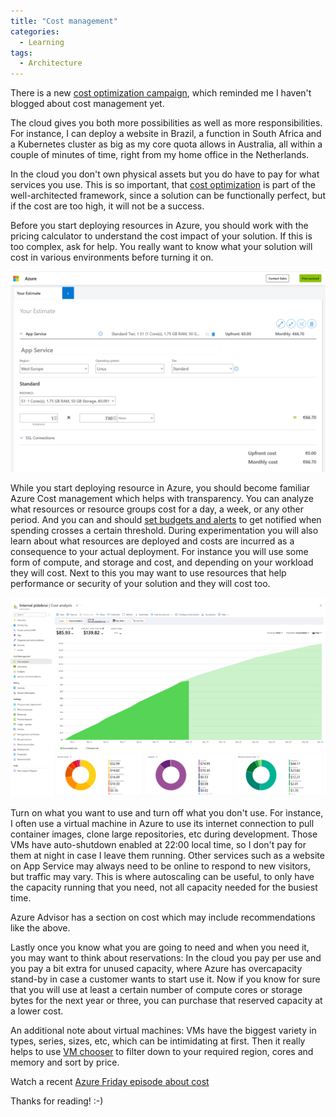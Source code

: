 ```yaml
---
title: "Cost management"
categories:
  - Learning
tags:
  - Architecture
---
```


There is a new [cost optimization campaign](https://azure.microsoft.com/solutions/do-more-with-less/?wt.mc_id=pdebruin_content_blog_cnl_csasci), which reminded me I haven't blogged about cost management yet.

The cloud gives you both more possibilities as well as more responsibilities. For instance, I can deploy a website in Brazil, a function in South Africa and a Kubernetes cluster as big as my core quota allows in Australia, all within a couple of minutes of time, right from my home office in the Netherlands.

In the cloud you don't own physical assets but you do have to pay for what services you use. This is so important, that [cost optimization](https://learn.microsoft.com/azure/architecture/framework/cost/overview?wt.mc_id=pdebruin_content_blog_cnl_csasci) is part of the well-architected framework, since a solution can be functionally perfect, but if the cost are too high, it will not be a success.

Before you start deploying resources in Azure, you should work with the pricing calculator to understand the cost impact of your solution. If this is too complex, ask for help. You really want to know what your solution will cost in various environments before turning it on.

![img](../assets/images/2022-12-16-cost-management2.png)

While you start deploying resource in Azure, you should become familiar Azure Cost management which helps with transparency. You can analyze what resources or resource groups cost for a day, a week, or any other period. And you can and should [set budgets and alerts](https://www.troyhunt.com/how-i-got-pwned-by-my-cloud-costs/) to get notified when spending crosses a certain threshold. During experimentation you will also learn about what resources are deployed and costs are incurred as a consequence to your actual deployment. For instance you will use some form of compute, and storage and cost, and depending on your workload they will cost. Next to this you may want to use resources that help performance or security of your solution and they will cost too.

![img](../assets/images/2022-12-16-cost-management1.png)

Turn on what you want to use and turn off what you don't use. For instance, I often use a virtual machine in Azure to use its internet connection to pull container images, clone large repositories, etc during development. Those VMs have auto-shutdown enabled at 22:00 local time, so I don't pay for them at night in case I leave them running. Other services such as a website on App Service may always need to be online to respond to new visitors, but traffic may vary. This is where autoscaling can be useful, to only have the capacity running that you need, not all capacity needed for the busiest time.

Azure Advisor has a section on cost which may include recommendations like the above.

Lastly once you know what you are going to need and when you need it, you may want to think about reservations: In the cloud you pay per use and you pay a bit extra for unused capacity, where Azure has overcapacity stand-by in case a customer wants to start use it. Now if you know for sure that you will use at least a certain number of compute cores or storage bytes for the next year or three, you can purchase that reserved capacity at a lower cost.

An additional note about virtual machines: VMs have the biggest variety in types, series, sizes, etc, which can be intimidating at first. Then it really helps to use [VM chooser](https://azureprice.net/) to filter down to your required region, cores and memory and sort by price.

Watch a recent [Azure Friday episode about cost](https://www.youtube.com/watch?v=XQTQz-MgEBA)

Thanks for reading! :-)
